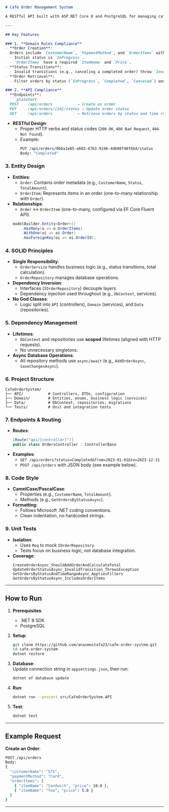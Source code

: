 
```markdown
# Café Order Management System

A RESTful API built with ASP.NET Core 8 and PostgreSQL for managing café orders. This project adheres to domain-driven design, SOLID principles, and Microsoft coding standards.

---

## Key Features

### 1. **Domain Rules Compliance**
- **Order Creation**:  
  Orders include `CustomerName`, `PaymentMethod`, and `OrderItems` with automatic `TotalAmount` calculation.  
  - Initial status is `InProgress`.  
  - `OrderItems` have a required `ItemName` and `Price`.  
- **Status Transitions**:  
  - Invalid transitions (e.g., canceling a completed order) throw `InvalidOperationException`.  
- **Order Retrieval**:  
  - Filter orders by status (`InProgress`, `Completed`, `Canceled`) and time range.

### 2. **API Compliance**
- **Endpoints**:  
  ```plaintext
  POST    /api/orders           → Create an order  
  PUT     /api/orders/{id}/status → Update order status  
  GET     /api/orders           → Retrieve orders by status and time range  
  ```
- **RESTful Design**:  
  - Proper HTTP verbs and status codes (`200 OK`, `400 Bad Request`, `404 Not Found`).  
  - Example:  
    ```bash
    PUT /api/orders/0b6a1e85-a683-4763-9196-4d608f48f6bd/status
    Body: "Completed"
    ```

### 3. **Entity Design**
- **Entities**:  
  - `Order`: Contains order metadata (e.g., `CustomerName`, `Status`, `TotalAmount`).  
  - `OrderItem`: Represents items in an order (one-to-many relationship with `Order`).  
- **Relationships**:  
  - `Order` ↔ `OrderItem` (one-to-many, configured via EF Core Fluent API).  
  ```csharp
  modelBuilder.Entity<Order>()
      .HasMany(o => o.OrderItems)
      .WithOne(oi => oi.Order)
      .HasForeignKey(oi => oi.OrderId);
  ```

### 4. **SOLID Principles**
- **Single Responsibility**:  
  - `OrderService` handles business logic (e.g., status transitions, total calculation).  
  - `OrderRepository` manages database operations.  
- **Dependency Inversion**:  
  - Interfaces (`IOrderRepository`) decouple layers.  
  - Dependency injection used throughout (e.g., `DbContext`, services).  
- **No God Classes**:  
  - Logic split into `API` (controllers), `Domain` (services), and `Data` (repositories).

### 5. **Dependency Management**
- **Lifetimes**:  
  - `DbContext` and repositories use **scoped** lifetimes (aligned with HTTP requests).  
  - No unnecessary singletons.  
- **Async Database Operations**:  
  - All repository methods use `async/await` (e.g., `AddOrderAsync`, `SaveChangesAsync`).

### 6. **Project Structure**
```
CafeOrderSystem/
├── API/           # Controllers, DTOs, configuration
├── Domain/        # Entities, enums, business logic (services)
├── Data/          # DbContext, repositories, migrations
└── Tests/         # Unit and integration tests
```

### 7. **Endpoints & Routing**
- **Routes**:  
  ```csharp
  [Route("api/[controller]")]
  public class OrdersController : ControllerBase
  ```
- **Examples**:  
  - `GET /api/orders?status=Completed&from=2023-01-01&to=2023-12-31`  
  - `POST /api/orders` with JSON body (see example below).

### 8. **Code Style**
- **CamelCase/PascalCase**:  
  - Properties (e.g., `CustomerName`, `TotalAmount`).  
  - Methods (e.g., `GetOrdersByStatusAsync`).  
- **Formatting**:  
  - Follows Microsoft .NET coding conventions.  
  - Clean indentation, no hardcoded strings.  

### 9. **Unit Tests**
- **Isolation**:  
  - Uses `Moq` to mock `IOrderRepository`.  
  - Tests focus on business logic, not database integration.  
- **Coverage**:  
  ```plaintext
  CreateOrderAsync_ShouldAddOrderAndCalculateTotal  
  UpdateOrderStatusAsync_InvalidTransition_ThrowsException  
  GetOrdersByStatusAndTimeRangeAsync_AppliesFilters  
  GetOrdersByStatusAsync_IncludesOrderItems  
  ```

---

## How to Run

1. **Prerequisites**:  
   - .NET 8 SDK  
   - PostgreSQL  

2. **Setup**:  
   ```bash
   git clone https://github.com/anasmostafa23/cafe-order-system.git
   cd cafe-order-system
   dotnet restore
   ```

3. **Database**:  
   Update connection string in `appsettings.json`, then run:  
   ```bash
   dotnet ef database update
   ```

4. **Run**:  
   ```bash
   dotnet run --project src/CafeOrderSystem.API
   ```

5. **Test**:  
   ```bash
   dotnet test
   ```

---

## Example Request

**Create an Order**:
```bash
POST /api/orders
Body:
{
  "customerName": "S7S",
  "paymentMethod": "Card",
  "orderItems": [
    { "itemName": "Sandwich", "price": 10.0 },
    { "itemName": "Tea", "price": 5.0 }
  ]
}
```

---

